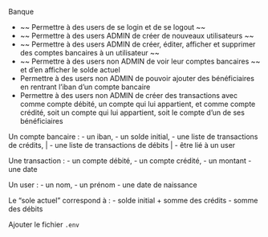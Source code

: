 Banque


- ~~ Permettre à des users de se login et de se logout ~~ 
- ~~ Permettre à des users ADMIN de créer de nouveaux utilisateurs ~~ 
- ~~ Permettre à des users ADMIN de créer, éditer, afficher et supprimer des comptes bancaires à un utilisateur ~~ 
- ~~ Permettre à des users non ADMIN de voir leur comptes bancaires ~~   et d’en afficher le solde actuel
- Permettre à des users non ADMIN de pouvoir ajouter des bénéficiaires en rentrant l’iban d’un compte bancaire
- Permettre à des users non ADMIN de créer des transactions avec comme compte débité, un compte qui lui appartient, 
    et comme compte crédité, soit un compte qui lui appartient, soit le compte d’un de ses bénéficiaires

Un compte bancaire :
    - un iban, 
    - un solde initial, 
    - une liste de transactions de crédits, |
    - une liste de transactions de débits   |
    - être lié à un user

Une transaction :
    - un compte débité, 
    - un compte crédité,
    - un montant 
    - une date

Un user :
    - un nom, 
    - un prénom 
    - une date de naissance

Le “sole actuel” correspond à : 
    - solde initial + somme des crédits - somme des débits


Ajouter le fichier `.env`
